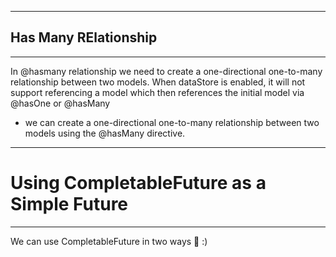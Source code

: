 _____________________________________

## Has Many RElationship
_____________________________________

In @hasmany relationship we need to create a one-directional one-to-many relationship between two models. When dataStore is enabled, it will not support referencing a model which then references the initial model via @hasOne or @hasMany 

- we can create a one-directional one-to-many relationship between two models using the @hasMany directive.


_____________________________________

# Using CompletableFuture as a Simple Future
_____________________________________

We can use CompletableFuture in two ways 🔢
:)  

